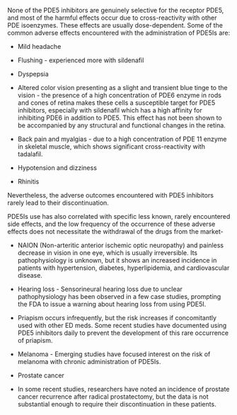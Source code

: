 None of the PDE5 inhibitors are genuinely selective for the receptor PDE5, and most of the harmful effects occur due to cross-reactivity with other PDE isoenzymes. These effects are usually dose-dependent. Some of the common adverse effects encountered with the administration of PDE5Is are:

- Mild headache

- Flushing - experienced more with sildenafil

- Dyspepsia

- Altered color vision presenting as a slight and transient blue tinge to the vision - the presence of a high concentration of PDE6 enzyme in rods and cones of retina makes these cells a susceptible target for PDE5 inhibitors, especially with sildenafil which has a high affinity for inhibiting PDE6 in addition to PDE5. This effect has not been shown to be accompanied by any structural and functional changes in the retina.

- Back pain and myalgias - due to a high concentration of PDE 11 enzyme in skeletal muscle, which shows significant cross-reactivity with tadalafil.

- Hypotension and dizziness

- Rhinitis

Nevertheless, the adverse outcomes encountered with PDE5 inhibitors rarely lead to their discontinuation.

PDE5Is use has also correlated with specific less known, rarely encountered side effects, and the low frequency of the occurrence of these adverse effects does not necessitate the withdrawal of the drugs from the market-

- NAION (Non-arteritic anterior ischemic optic neuropathy) and painless decrease in vision in one eye, which is usually irreversible. Its pathophysiology is unknown, but it shows an increased incidence in patients with hypertension, diabetes, hyperlipidemia, and cardiovascular disease.

- Hearing loss - Sensorineural hearing loss due to unclear pathophysiology has been observed in a few case studies, prompting the FDA to issue a warning about hearing loss from using PDE5I.

- Priapism occurs infrequently, but the risk increases if concomitantly used with other ED meds. Some recent studies have documented using PDE5 inhibitors daily to prevent the development of this rare occurrence of priapism.

- Melanoma - Emerging studies have focused interest on the risk of melanoma with chronic administration of PDE5Is.

- Prostate cancer

- In some recent studies, researchers have noted an incidence of prostate cancer recurrence after radical prostatectomy, but the data is not substantial enough to require their discontinuation in these patients.